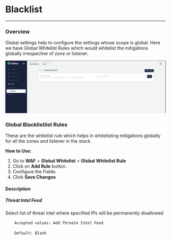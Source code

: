 # Blacklist

---

### Overview

Global settings help to configure the settings whose scope is global. Here we have Global Whitelist Rules which would whitelist the mitigations globally irrespective of zone or listener.


![Global Blacklist Rules](/img/waf/v7/docs/blacklist.png)


### Global Blacklistlist Rules

These are the whitelist rule which helps in whitelisting mitigations globally for all the zones and listener in the stack.

**How to Use:**

1. Go to **WAF** > **Global Whitelist** > **Global Whitelist Rule**
2. Click on **Add Rule** button.
3. Configure the Fields
4. Click **Save Changes**

#### **Description**

##### **Threat Intel Feed**  
Select list of threat intel where specified IPs will be permanently disallowed

```
    Accepted values: Add Threate Intel Feed

    Default: Blank 
```



